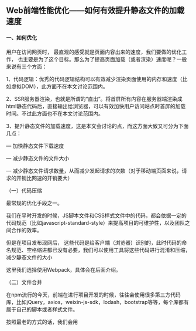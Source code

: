 ## Web前端性能优化——如何有效提升静态文件的加载速度
#### 一、如何优化

 

用户在访问网页时， 最直观的感受就是页面内容出来的速度，我们要做的优化工作， 也主要是为了这个目标。那么为了提高页面加载（或者渲染）速度呢？一般来说有三个方面：

 

1、代码逻辑：优秀的代码逻辑结构可以有效减少渲染页面使用的内存和速度（比如虚拟DOM），此方面不在本文讨论范围内。

 

2、SSR服务器渲染，也就是所谓的“直出”。将首屏所有内容在服务器端渲染成html静态代码后，直接输出给浏览器，可以有效加快用户访问站点时首屏的加载时间。不过此方面也不在本文讨论范围内。

 

3、提升静态文件的加载速度，这是本文会讨论的点，而这方面大致又可分为下面几点：

 

— 加快静态文件下载速度

 

— 减少静态文件的文件大小

 

— 减少静态文件请求数量，从而减少发起请求的次数（对于移动端页面来说，请求的开销比网速的开销要大）

 

 

 

 （一）代码压缩

 

最常规的优化手段之一。

 


我们在平时开发的时候，JS脚本文件和CSS样式文件中的代码，都会依据一定的代码规范（比如javascript-standard-style）来提高项目的可维护性，以及团队之间合作的效率。

 


但是在项目发布现网后， 这些代码是给客户端（浏览器）识别的，此时代码的命名规范、空格缩进都已没有必要，我们可以使用工具将这些代码进行混淆和压缩，减少静态文件的大小

 


这里我们选择使用Webpack，具体会在后面介绍。

 

 

 

 （二）文件合并

 

在npm流行的今天，前端在进行项目开发的时候，往往会使用很多第三方代码库，比如jQuery，axios，weixin-js-sdk，lodash，bootstrap等等，每个库都有属于自己的脚本或者样式文件。

 


按照最老的方式的话，我们会用<script>标签或者<style>标签分别引入这些库文件，导致在打开一个页面的时候会发起几十个请求，这对于移动端来说是不可接受的。

 


在减少文件请求数量方面大致有以下三方面：

 

1、合并js脚本文件

 

2、合并css样式文件

 

3、合并css引用的图片，使用sprite雪碧图。


（三）gzip

 

我们的文件在压缩合并之后，文件大小和文件数量都有了客观的减少。但是一旦站点业务逻辑多了，或者引入的第三方库多了之后，对于移动端来说，文件大小还是不太乐观。

 


这个时候就是gzip压缩登场的时候啦~我们在webpack的配置中增加gzip压缩配置：



 ![](img/992994-20171026195018961-1567912554.png)

 

 

上面代码会对文件大小大于10240，并且压缩率好于0.8的js、css文件进行gzip压缩，执行打包代码后生成结果文件如下：
